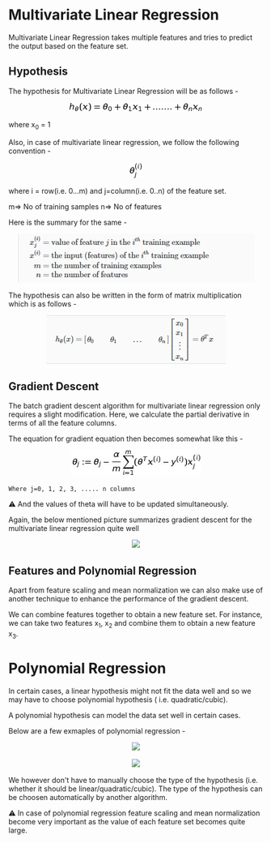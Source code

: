# Multivariate Linear Regression

Multivariate Linear Regression takes multiple features and tries to predict the output based on the feature set.

## Hypothesis

The hypothesis for Multivariate Linear Regression will be as follows -  

<p align="center"><img src ="images/hypothesis.jpg"/></p>

where x<sub>0</sub> = 1

Also, in case of multivariate linear regression, we follow the following convention - 

<p align="center"><img src ="images/convention.jpg"/></p>

where i = row(i.e. 0...m) and j=column(i.e. 0..n) of the feature set.

m=> No of training samples
n=> No of features

Here is the summary for the same - 

<p align="center"><img src ="images/convention-2.png"/></p>

The hypothesis can also be written in the form of matrix multiplication which is as follows - 

<p align="center"><img src ="images/hypothesis-matrix.png"/></p>

## Gradient Descent 

The batch gradient descent algorithm for multivariate linear regression only requires a slight modification. Here, we calculate the partial derivative in terms of all the feature columns. 

The equation for gradient equation then becomes somewhat like this - 

<p align="center"><img src ="images/gradient-descent.jpg"/></p>

```Where j=0, 1, 2, 3, ..... n columns```

:warning: And the values of theta will have to be updated simultaneously. 

Again, the below mentioned picture summarizes gradient descent for the multivariate linear regression quite well

<p align="center"><img src ="images/gradient-descent-algorithm.png"/></p>

## Features and Polynomial Regression

Apart from feature scaling and mean normalization we can also make use of another technique to enhance the performance of the gradient descent. 

We can combine features together to obtain a new feature set. For instance, we can take two features x<sub>1</sub>, x<sub>2</sub> and combine them to obtain a new feature x<sub>3</sub>. 

# Polynomial Regression

In certain cases, a linear hypothesis might not fit the data well and so we may have to choose polynomial hypothesis ( i.e. quadratic/cubic). 

A polynomial hypothesis can model the data set well in certain cases. 

Below are a few exmaples of polynomial regression -

<p align="center"><img src ="images/poly-reg-1.jpg"/></p>

<p align="center"><img src ="images/poly-reg-2.jpg"/></p>


We however don't have to manually choose the type of the hypothesis (i.e. whether it should be linear/quadratic/cubic). The type of the hypothesis can be choosen automatically by another algorithm.

:warning: In case of polynomial regression feature scaling and mean normalization become very important as the value of each feature set becomes quite large.